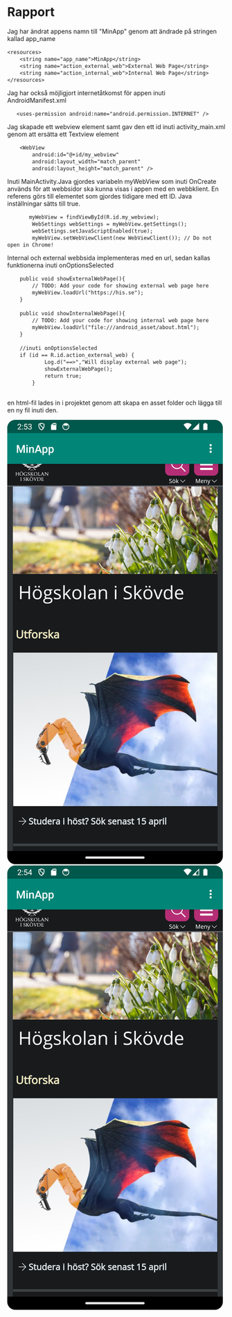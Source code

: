 
# Rapport


Jag har ändrat appens namn till "MinApp" genom att ändrade på stringen kallad app_name

```
<resources>
    <string name="app_name">MinApp</string>
    <string name="action_external_web">External Web Page</string>
    <string name="action_internal_web">Internal Web Page</string>
</resources>
```

Jag har också möjligjort internetåtkomst för appen inuti AndroidManifest.xml
```
   <uses-permission android:name="android.permission.INTERNET" />
```
Jag skapade ett webview element samt gav den ett id inuti activity_main.xml genom att ersätta ett Textview element
```
    <WebView
        android:id="@+id/my_webview"
        android:layout_width="match_parent"
        android:layout_height="match_parent" />
```
Inuti MainActivity.Java gjordes variabeln myWebView som inuti OnCreate används för att webbsidor ska kunna visas i appen med en webbklient. 
En referens görs till elementet som gjordes tidigare med ett ID. Java inställningar sätts till true.
```
       myWebView = findViewById(R.id.my_webview);
        WebSettings webSettings = myWebView.getSettings();
        webSettings.setJavaScriptEnabled(true);
        myWebView.setWebViewClient(new WebViewClient()); // Do not open in Chrome!
```

Internal och external webbsida implementeras med en url, sedan kallas funktionerna inuti onOptionsSelected
```
    public void showExternalWebPage(){
        // TODO: Add your code for showing external web page here
        myWebView.loadUrl("https://his.se");
    } 

    public void showInternalWebPage(){
        // TODO: Add your code for showing internal web page here
        myWebView.loadUrl("file:///android_asset/about.html");
    }
    
    //inuti onOptionsSelected
    if (id == R.id.action_external_web) {
            Log.d("==>","Will display external web page");
            showExternalWebPage();
            return true;
        }
    
```

en html-fil lades in i projektet genom att skapa en asset folder och lägga till en ny fil inuti den.


![img_1.png](img_1.png)
![img_2.png](img_2.png)

